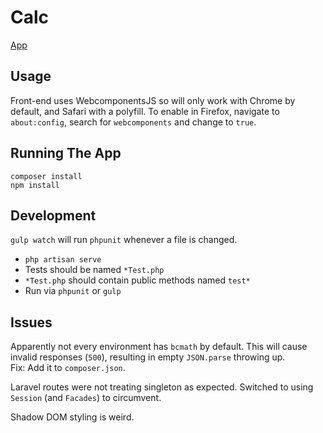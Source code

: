 # Calc  
[App](https://hero-lara-calculator.herokuapp.com/)  

## Usage
Front-end uses WebcomponentsJS so will only work with Chrome by default, and Safari with a polyfill. To enable in Firefox, navigate to `about:config`, search for `webcomponents` and change to `true`. 

## Running The App  
```
composer install  
npm install
```

## Development  
`gulp watch` will run `phpunit` whenever a file is changed.  
* `php artisan serve`  
* Tests should be named `*Test.php` 
* `*Test.php` should contain public methods named `test*` 
* Run via `phpunit` or `gulp`  

## Issues
Apparently not every environment has `bcmath` by default. This will cause invalid responses (`500`), resulting in empty `JSON.parse` throwing up.  
Fix: Add it to `composer.json`.

Laravel routes were not treating singleton as expected. Switched to using `Session` (and `Facades`) to circumvent.

Shadow DOM styling is weird.

